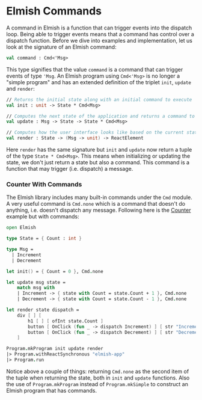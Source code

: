 # Elmish Commands

A command in Elmish is a function that can trigger events into the dispatch loop. Being able to trigger events means that a command has control over a dispatch function. Before we dive into examples and implementation, let us look at the signature of an Elmish command:
```fsharp
val command : Cmd<'Msg>
```
This type signifies that the value `command` is a command that can trigger events of type `'Msg`. An Elmish program using `Cmd<'Msg>` is no longer a "simple program" and has an extended definition of the triplet `init`, `update` and `render`:
```fsharp
// Returns the initial state along with an initial command to execute
val init : unit -> State * Cmd<Msg>

// Computes the next state of the application and returns a command to be executed next
val update : Msg -> State -> State * Cmd<Msg>

// Computes how the user interface looks like based on the current state
val render : State -> (Msg -> unit) -> ReactElement
```
Here `render` has the same signature but `init` and `update` now return a tuple of the type `State * Cmd<Msg>`. This means when initializing or updating the state, we don't just return a state but also a command. This command is a function that may trigger (i.e. dispatch) a message.

### Counter With Commands
The Elmish library includes many built-in commands under the `Cmd` module. A very useful command is `Cmd.none` which is a command that doesn't do anything, i.e. doesn't dispatch any message. Following here is the [Counter](/chapters/elm/counter.md) example but with commands:

```fsharp {highlight: [9, 13, 14, 23]}
open Elmish

type State = { Count : int }

type Msg =
  | Increment
  | Decrement

let init() = { Count = 0 }, Cmd.none

let update msg state =
    match msg with
    | Increment -> { state with Count = state.Count + 1 }, Cmd.none
    | Decrement -> { state with Count = state.Count - 1 }, Cmd.none

let render state dispatch =
    div [ ] [
        h1 [ ] [ ofInt state.Count ]
        button [ OnClick (fun _ -> dispatch Increment) ] [ str "Increment" ]
        button [ OnClick (fun _ -> dispatch Decrement) ] [ str "Decrement" ]
    ]

Program.mkProgram init update render
|> Program.withReactSynchronous "elmish-app"
|> Program.run
```
Notice above a couple of things: returning `Cmd.none` as the second item of the tuple when returning the state, both in `init` and `update` functions. Also the use of `Program.mkProgram` instead of `Program.mkSimple` to construct an Elmish program that has commands.
